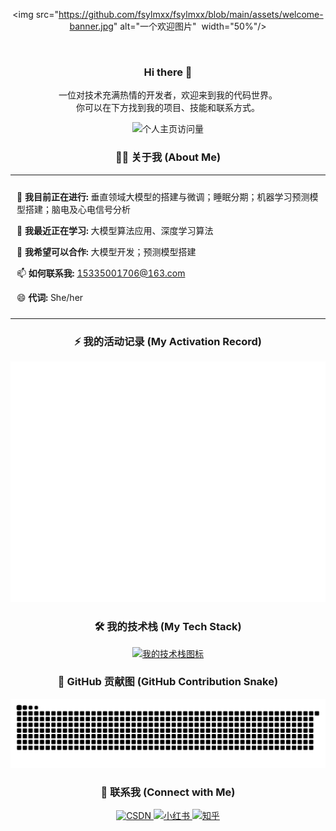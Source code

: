 <div align="center">

<!-- 欢迎图片 (已修正链接) -->

<img src="https://github.com/fsylmxx/fsylmxx/blob/main/assets/welcome-banner.jpg" alt="一个欢迎图片"  width="50%"/>

<br/>

<!-- 简介 -->

<h3>
Hi there 👋
</h3>
<p>
一位对技术充满热情的开发者，欢迎来到我的代码世界。
<br/>
你可以在下方找到我的项目、技能和联系方式。
</p>

<!-- 访客徽章 -->

<p>
<img src="https://komarev.com/ghpvc/?username=fsylmxx&label=访客数&color=brightgreen&style=flat-square" alt="个人主页访问量"/>
</p>

</div>

<!-- 关于我 -->

<div align="center">
<h3>
👨‍💻 关于我 (About Me)
</h3>
<table align="center">
<tr>
<td align="left" style="padding: 10px;">
<p>🔭 <strong>我目前正在进行:</strong> 垂直领域大模型的搭建与微调；睡眠分期；机器学习预测模型搭建；脑电及心电信号分析</p>
<p>🌱 <strong>我最近正在学习:</strong> 大模型算法应用、深度学习算法</p>
<p>👯 <strong>我希望可以合作:</strong> 大模型开发；预测模型搭建</p>
<p>📫 <strong>如何联系我:</strong> <a href="mailto:15335001706@163.com">15335001706@163.com</a></p>
<p>😄 <strong>代词:</strong> She/her</p>
</td>
</tr>
</table>
</div>

<!-- 我的活动记录 -->

<div align="center">
<h3>⚡ 我的活动记录 (My Activation Record)</h3>
<img src="https://raw.githubusercontent.com/fsylmxx/fsylmxx/main/github-metrics.svg" alt="Metrics" />
</div>

<!-- 我的技术栈 -->

<div align="center">
<h3>🛠️ 我的技术栈 (My Tech Stack)</h3>
<a href="https://skillicons.dev">
<img src="https://skillicons.dev/icons?i=js,html,py,mysql,linux,git&perline=7" alt="我的技术栈图标"/>
</a>
</div>

<!-- GitHub 贡献图 -->

<div align="center">
<h3>🐍 GitHub 贡献图 (GitHub Contribution Snake)</h3>
<picture>
<!-- 深色模式下显示的动画 -->
<source
media="(prefers-color-scheme: dark)"
srcset="https://raw.githubusercontent.com/fsylmxx/fsylmxx/output/github-contribution-grid-snake-dark.svg"
/>
<!-- 浅色模式和默认情况下显示的动画 -->
<source
media="(prefers-color-scheme: light)"
srcset="https://raw.githubusercontent.com/fsylmxx/fsylmxx/output/github-contribution-grid-snake.svg"
/>
<img
alt="github contribution grid snake animation"
src="https://raw.githubusercontent.com/fsylmxx/fsylmxx/output/github-contribution-grid-snake.svg"
/>
</picture>
</div>

<!-- 联系我 -->

<div align="center">
<h3>🔗 联系我 (Connect with Me)</h3>
<p>
<!-- CSDN 博客 -->
<a href="https://blog.csdn.net/xixixiaojie" target="_blank">
<img src="https://img.shields.io/badge/CSDN-溪溪小姐-red?style=for-the-badge&logo=CSDN&logoColor=white" alt="CSDN"/>
</a>

<!-- 小红书 -->
<a href="https://www.xiaohongshu.com/user/profile/5c97793c00000000180211a7" target="_blank">
  <img src="https://img.shields.io/badge/小红书-我不撕嘴皮-FF2442?style=for-the-badge&logo=xiaohongshu&logoColor=white" alt="小红书"/>
</a>

<!-- 知乎 -->
<a href="https://www.zhihu.com/people/ruo-xi-9-90" target="_blank">
  <img src="https://img.shields.io/badge/知乎-若溪-0084FF?style=for-the-badge&logo=zhihu&logoColor=white" alt="知乎"/>
</a>

</p>
</div>
